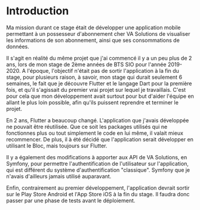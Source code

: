 # Introduction

Ma mission durant ce stage était de développer une application mobile permettant à un possesseur d'abonnement cher VA Solutions de visualiser les informations de son abonnement, ainsi que ses consommations de données.

Il s'agit en réalité du même projet que j'ai commencé il y a un peu plus de 2 ans, lors de mon stage de 2ème années de BTS SIO pour l'année 2019-2020. A l'époque, l'objectif n'était pas de sortir l'application à la fin du stage, pour plusieurs raison, à savoir, mon stage qui durait seulement 6 semaines, le fait que je découvre Flutter et le langage Dart pour la première fois, et qu'il s'agissait du premier vrai projet sur lequel je travaillais. C'est pour cela que mon développement avait surtout pour but d'aider l'équipe en allant le plus loin possible, afin qu'ils puissent reprendre et terminer le projet.

En 2 ans, Flutter a beaucoup changé. L'application que j'avais développée ne pouvait être réutilisée. Que ce soit les packages utilisés qui ne fonctionnes plus ou tout simplement le code en lui même, il valait mieux recommencer. De plus, il à été décidé que l'application serait développer en utilisant le Bloc, mais toujours sur Flutter.

Il y a également des modifications à apporter aux API de VA Solutions, en Symfony, pour permettre l'authentification de l'utilisateur sur l'application, qui est différent du système d'authentification "classique". Symfony que je n'avais d'ailleurs jamais utilisé auparavant.

Enfin, contrairement au premier développement, l'application devrait sortir sur le Play Store Android et l'App Store iOS à la fin du stage. Il faudra donc passer par une phase de tests avant le déploiement.
